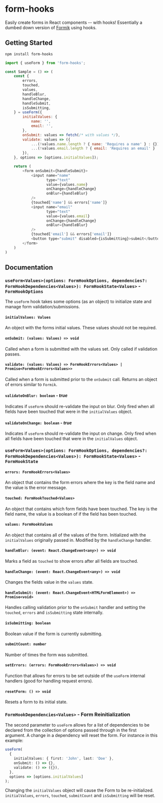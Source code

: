 # form-hooks

Easily create forms in React components -- with hooks! Essentially
a dumbed down version of [Formik][] using hooks.

## Getting Started

```bash
npm install form-hooks
```

```js
import { useForm } from 'form-hooks';

const Sample = () => (
    const {
        errors,
        touched,
        values,
        handleBlur,
        handleChange,
        handleSubmit,
        isSubmitting,
    } = useForm({
        initialValues: {
            name: '',
            email: '',
        },
        onSubmit: values => fetch(/* with values */),
        validate: values => ({
            ...(!values.name.length ? { name: 'Requires a name' } : {}),
            ...(!values.email.length ? { email: 'Requires an email' } : {})
        }),
    }, options => [options.initialValues]);

    return (
        <form onSubmit={handleSubmit}>
            <input name="name"
                   type="text"
                   value={values.name}
                   onChange={handleChange}
                   onBlur={handleBlur}
            />
            {touched['name'] && errors['name']}
            <input name="email"
                   type="text"
                   value={values.email}
                   onChange={handleChange}
                   onBlur={handleBlur}
            />
            {touched['email'] && errors['email']}
            <button type="submit" disabled={isSubmitting}>submit</button>
        </form>
    )
)
```

## Documentation

### `useForm<Values>(options: FormHookOptions, dependencies?: FormHookDependencies<Values>): FormHookState<Values>` - `FormHookOptions`

The `useForm` hook takes some options (as an object) to initialize state
and manage form validation/submissions.

#### `initialValues: Values`

An object with the forms initial values. These values should not be required.

#### `onSubmit: (values: Values) => void`

Called when a form is submitted with the values set. Only called if validation
passes.

#### `validate: (values: Values) => FormHookErrors<Values> | Promise<FormHookErrors<Values>>`

Called when a form is submitted prior to the `onSubmit` call. Returns an object
of errors similar to `Formik`.

#### `validateOnBlur: boolean` - _true_

Indicates if `useForm` should re-validate the input on blur.
Only fired when all fields have been touched that were in the `initialValues`
object.

#### `validateOnChange: boolean` - _true_

Indicates if `useForm` should re-validate the input on change.
Only fired when all fields have been touched that were in the `initialValues`
object.

### `useForm<Values>(options: FormHookOptions, dependencies?: FormHookDependencies<Values>): FormHookState<Values>` - `FormHookState`

#### `errors: FormHookErrors<Values>`

An object that contains the form errors where the key is the field name
and the value is the error message.

#### `touched: FormHookTouched<Values>`

An object that contains which form fields have been touched. The key is
the field name, the value is a boolean of if the field has been touched.

#### `values: FormHookValues`

An object that contains all of the values of the form. Initialized with the
`initialValues` originally passed in. Modified by the `handleChange` handler.

#### `handleBlur: (event: React.ChangeEvent<any>) => void`

Marks a field as `touched` to show errors after all fields are touched.

#### `handleChange: (event: React.ChangeEvent<any>) => void`

Changes the fields value in the `values` state.

#### `handleSubmit: (event: React.ChangeEvent<HTMLFormElement>) => Promise<void>`

Handles calling validation prior to the `onSubmit` handler and setting the
`touched`, `errors` and `isSubmitting` state internally.

#### `isSubmitting: boolean`

Boolean value if the form is currently submitting.

#### `submitCount: number`

Number of times the form was submitted.

#### `setErrors: (errors: FormHookErrors<Values>) => void`

Function that allows for errors to be set outside of the `useForm`
internal handlers (good for handling request errors).

#### `resetForm: () => void`

Resets a form to its initial state.

### `FormHookDependencies<Values>` - Form Reinitialization

The second parameter to `useForm` allows for a list of dependencies to be
declared from the collection of options passed through in the first argument.
A change in a dependency will reset the form. For instance in this example:

```ts
useForm(
  {
    initialValues: { first: 'John', last: 'Doe' },
    onSubmit: () => {},
    validate: () => ({}),
  },
  options => [options.initialValues]
);
```

Changing the `initialValues` object will cause the Form to be re-initialized. `initialValues`, `errors`, `touched`, `submitCount` and `isSubmitting` will be reset.

[formik]: https://github.com/jaredpalmer/formik
